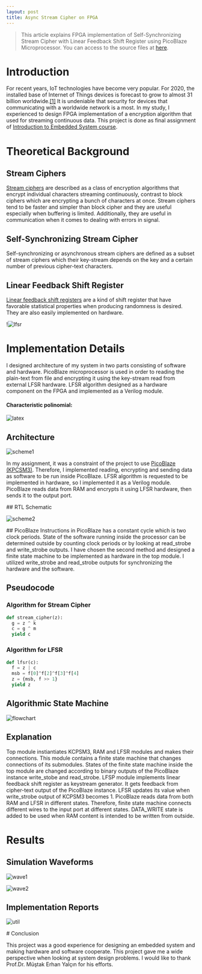 ```yaml
---
layout: post
title: Async Stream Cipher on FPGA
---
```


> This article explains FPGA implementation of Self-Synchronizing Stream Cipher with Linear Feedback Shift Register using PicoBlaze Microprocessor. You can access to the source files at [here](https://github.com/overengineer/AsyncStreamCipherLFSR).
<div style="page-break-after: always;"></div>


# Introduction
For recent years, IoT technologies have become very popular. For 2020, the installed base of Internet of Things devices is forecast to grow to almost 31 billion worldwide.[[1]](https://www.statista.com/statistics/471264/iot-number-of-connected-devices-worldwide/) It is undeniable that security for devices that communicating with a worldwide network is a most. In my study, I experienced to design FPGA implementation of a encryption algorithm that used for streaming continuous data. This project is done as final assignment of [Introduction to Embedded System course](https://web.itu.edu.tr/yalcinmust/ehb326.html).
# Theoretical Background
## Stream Ciphers
[Stream ciphers](http://cacr.uwaterloo.ca/hac/about/chap6.pdf) are described as a class of encryption algorithms that encrypt individual characters streaming continuously, contrast to block ciphers which are encrypting a bunch of characters at once. Stream ciphers tend to be faster and simpler than block cipher and they are useful especially when buffering is limited. Additionally, they are useful in communication when it comes to dealing with errors in signal. 
## Self-Synchronizing Stream Cipher
Self-synchronizing or asynchronous stream ciphers are defined as a subset of stream ciphers which their key-stream depends on the key and a certain number of previous cipher-text characters.

## Linear Feedback Shift Register
[Linear feedback shift registers](http://www.eng.auburn.edu/~strouce/class/elec6250/LFSRs.pdf) are a kind of shift register that have favorable statistical properties when producing randomness is desired. They are also easily implemented on hardware.

!![lfsr](https://raw.githubusercontent.com/overengineer/overengineer.github.io/master/images/lfsr.png)


<div style="page-break-after: always;"></div>

# Implementation Details
I designed architecture of my system in two parts consisting of software and hardware. PicoBlaze microprocessor is used in order to reading the plain-text from file and encrypting it using the key-stream read from external LFSR hardware. LFSR algorithm designed as a hardware component on the FPGA and implemented as a Verilog module. 

#### Characteristic polinomial:
 ![latex](https://latex.codecogs.com/gif.latex?P(x)=x^8+x^6+x^5+x^4+1)
 
## Architecture

![scheme1](https://raw.githubusercontent.com/overengineer/overengineer.github.io/master/images/scheme1.png)

In my assignment, it was a constraint of the project to use [PicoBlaze (KPCSM3)](https://www.xilinx.com/products/intellectual-property/picoblaze.html). Therefore, I implemented reading, encrypting and sending data as software to be run inside PicoBlaze. LFSR algorithm is requested to be implemented in hardware, so I implemented it as a Verilog module. PicoBlaze reads data from RAM and encrypts it using LFSR hardware, then sends it to the output port.

<div style="page-break-after: always;"></div>
## RTL Schematic

![scheme2](https://raw.githubusercontent.com/overengineer/overengineer.github.io/master/images/scheme2.png)

<div style="page-break-after: always;"></div>
## PicoBlaze
Instructions in PicoBlaze has a constant cycle which is two clock periods. State of the software running inside the processor can be determined outside by counting clock periods or by looking at read_strobe and write_strobe outputs. I have chosen the second method and designed a finite state machine to be implemented as hardware in the top module. I utilized write_strobe and read_strobe outputs for synchronizing the hardware and the software.




## Pseudocode
### Algorithm for Stream Cipher
```python
def stream_cipher(z):
  g = z ^ k
  c = g ^ m
  yield c
```
	  
	  

### Algorithm for LFSR
```python
def lfsr(c):
  f = z | c
  msb = f[0]^f[2]^f[3]^f[4]
  z = {msb, f >> 1}
  yield z
```



<div style="page-break-after: always;"></div>

## Algorithmic State Machine

![flowchart](https://raw.githubusercontent.com/overengineer/overengineer.github.io/master/images/lfsrflowchart.png)

<div style="page-break-after: always;"></div>


## Explanation

Top module instiantiates KCPSM3, RAM and LFSR modules and makes their connections. This module contains a finite state machine that changes connections of its submodules. States of the finite state machine inside the top module are changed according to binary outputs of the PicoBlaze instance write_stobe and read_strobe. LFSP module implements linear feedback shift register as keystream generator. It gets feedback from cipher-text output of the PicoBlaze instance. LFSR updates its value when write_strobe output of KCPSM3 becomes 1. PicoBlaze reads data from both RAM and LFSR in different states. Therefore, finite state machine connects different wires to the input port at different states. DATA_WRITE state is added to be used when RAM content is intended to be written from outside.
# Results

## Simulation Waveforms

![wave1](https://raw.githubusercontent.com/overengineer/overengineer.github.io/master/images/wave1.png)

![wave2](https://raw.githubusercontent.com/overengineer/overengineer.github.io/master/images/wave2.png)


## Implementation Reports


![util](https://raw.githubusercontent.com/overengineer/overengineer.github.io/master/images/util.png)
<div style="page-break-after: always;"></div>
# Conclusion

This project was a good experience for designing an embedded system and making hardware and software cooperate. This project gave me a wide perspective when looking at system design problems. I would like to thank Prof.Dr. Müştak Erhan Yalçın for his efforts.

